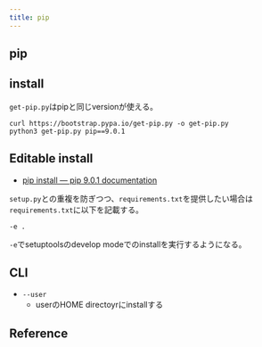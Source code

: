 ```yaml
---
title: pip
---
```


## pip

## install
`get-pip.py`はpipと同じversionが使える。

```
curl https://bootstrap.pypa.io/get-pip.py -o get-pip.py
python3 get-pip.py pip==9.0.1
```

## Editable install
* [pip install — pip 9.0.1 documentation](https://pip.pypa.io/en/stable/reference/pip_install/#editable-installs)

`setup.py`との重複を防ぎつつ、`requirements.txt`を提供したい場合は`requirements.txt`に以下を記載する。

```
-e .
```

`-e`でsetuptoolsのdevelop modeでのinstallを実行するようになる。


## CLI

* `--user`
    * userのHOME directoyrにinstallする

## Reference
